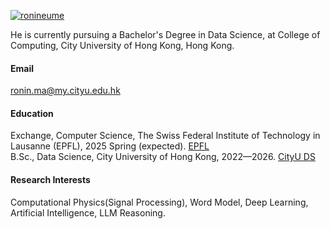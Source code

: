 

[![ronineume](https://img.shields.io/badge/ronineume-github-blue?logo=github)](https://github.com/ronineume)

He is currently pursuing a Bachelor's Degree in Data Science, at College of Computing, City University of Hong Kong, Hong Kong.

#### Email
ronin.ma@my.cityu.edu.hk

#### Education
Exchange, Computer Science, The Swiss Federal Institute of Technology in Lausanne (EPFL), 2025 Spring (expected). [EPFL](https://www.epfl.ch/en) \
B.Sc., Data Science, City University of Hong Kong, 2022—2026. [CityU DS](https://www.ds.cityu.edu.hk)

#### Research Interests
Computational Physics(Signal Processing), Word Model, Deep Learning, Artificial Intelligence, LLM Reasoning.

